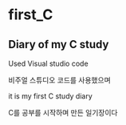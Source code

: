 # first_C
Diary of my C study
-----

Used Visual studio code 

비주얼 스튜디오 코드를 사용했으며



it is my first C study diary

C를 공부를 시작하며 만든 일기장이다


